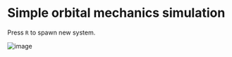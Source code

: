 # Simple orbital mechanics simulation

Press `R` to spawn new system.

![image](https://user-images.githubusercontent.com/891785/224078722-0bc9587d-fad8-44bc-bf93-89ff44bf9e71.png)

